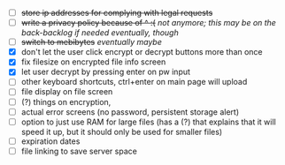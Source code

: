 - [ ] ~~store ip addresses for complying with legal requests~~
- [ ] ~~write a privacy policy because of ^ :(~~ *not anymore; this may be on the back-backlog if needed eventually, though*
- [ ] ~~switch to mebibytes~~ *eventually maybe*
- [x] don't let the user click encrypt or decrypt buttons more than once
- [x] fix filesize on encrypted file info screen
- [x] let user decrypt by pressing enter on pw input
- [ ] other keyboard shortcuts, ctrl+enter on main page will upload
- [ ] file display on file screen
- [ ] (?) things on encryption,
- [ ] actual error screens (no password, persistent storage alert)
- [ ] option to just use RAM for large files (has a (?) that explains that it will speed it up, but it should only be used for smaller files)
- [ ] expiration dates
- [ ] file linking to save server space